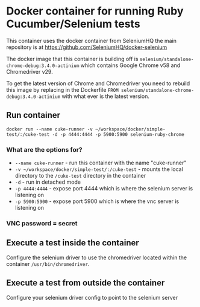 # Docker container for running Ruby Cucumber/Selenium tests

This container uses the docker container from SeleniumHQ the main repository is at 
https://github.com/SeleniumHQ/docker-selenium 

The docker image that this container is building off is `selenium/standalone-chrome-debug:3.4.0-actinium` which contains Google Chrome v58 and Chromedriver v29.

To get the latest version of Chrome and Chromedriver you need to rebuild this image by replacing
in the Dockerfile
`FROM selenium/standalone-chrome-debug:3.4.0-actinium` 
with what ever is the latest version.

## Run container
`docker run --name cuke-runner -v ~/workspace/docker/simple-test/:/cuke-test -d -p 4444:4444 -p 5900:5900 selenium-ruby-chrome`

### What are the options for?
* `--name cuke-runner` - run this container with the name "cuke-runner"
* `-v ~/workspace/docker/simple-test/:/cuke-test` - mounts the local directory to the `/cuke-test` directory in the container
* `-d` - run in detached mode
* `-p 4444:4444` - expose port 4444 which is where the selenium server is listening on
* `-p 5900:5900` - expose port 5900 which is where the vnc server is listening on

### VNC password = secret

## Execute a test inside the container 
Configure the selenium driver to use the chromedriver located within the container `/usr/bin/chromedriver`.


## Execute a test from outside the container
Configure your selenium driver config to point to the selenium server 
